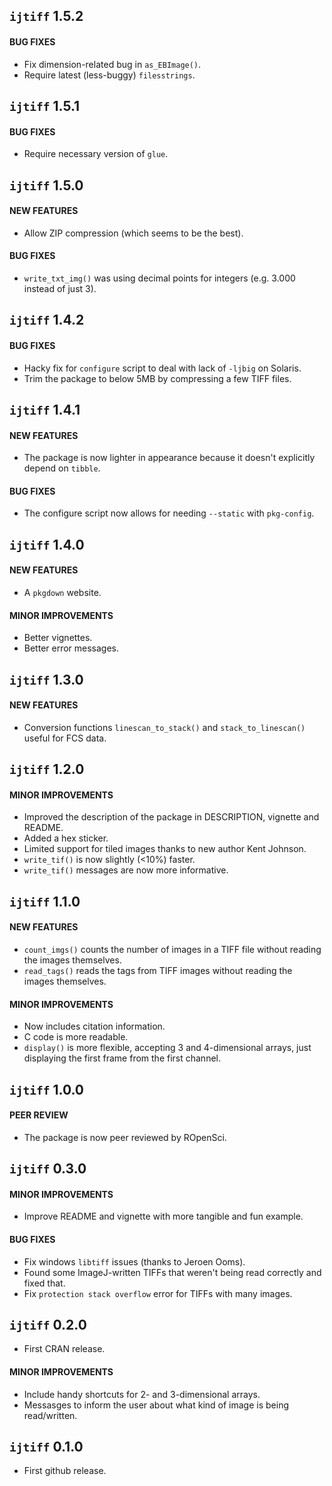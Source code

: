 ## `ijtiff` 1.5.2

#### BUG FIXES
* Fix dimension-related bug in `as_EBImage()`.
* Require latest (less-buggy) `filesstrings`.

## `ijtiff` 1.5.1

#### BUG FIXES
* Require necessary version of `glue`.


## `ijtiff` 1.5.0

#### NEW FEATURES
* Allow ZIP compression (which seems to be the best).

#### BUG FIXES
* `write_txt_img()` was using decimal points for integers (e.g. 3.000 instead of just 3).


## `ijtiff` 1.4.2

#### BUG FIXES
* Hacky fix for `configure` script to deal with lack of `-ljbig` on Solaris.
* Trim the package to below 5MB by compressing a few TIFF files.


## `ijtiff` 1.4.1

#### NEW FEATURES
* The package is now lighter in appearance because it doesn't explicitly depend on `tibble`.

#### BUG FIXES
* The configure script now allows for needing `--static` with `pkg-config`.


## `ijtiff` 1.4.0

#### NEW FEATURES
* A `pkgdown` website.

#### MINOR IMPROVEMENTS
* Better vignettes.
* Better error messages.


## `ijtiff` 1.3.0

#### NEW FEATURES
* Conversion functions `linescan_to_stack()` and `stack_to_linescan()` useful for FCS data.


## `ijtiff` 1.2.0

#### MINOR IMPROVEMENTS
* Improved the description of the package in DESCRIPTION, vignette and README.
* Added a hex sticker.
* Limited support for tiled images thanks to new author Kent Johnson.
* `write_tif()` is now slightly (<10%) faster.
* `write_tif()` messages are now more informative.


## `ijtiff` 1.1.0 

#### NEW FEATURES
* `count_imgs()` counts the number of images in a TIFF file without reading the images themselves.
* `read_tags()` reads the tags from TIFF images without reading the images themselves.

#### MINOR IMPROVEMENTS
* Now includes citation information.
* C code is more readable.
* `display()` is more flexible, accepting 3 and 4-dimensional arrays, just displaying the first frame from the first channel.


## `ijtiff` 1.0.0

#### PEER REVIEW
* The package is now peer reviewed by ROpenSci.


## `ijtiff` 0.3.0

#### MINOR IMPROVEMENTS
* Improve README and vignette with more tangible and fun example.

#### BUG FIXES
* Fix windows `libtiff` issues (thanks to Jeroen Ooms).
* Found some ImageJ-written TIFFs that weren't being read correctly and fixed that.
* Fix `protection stack overflow` error for TIFFs with many images.


## `ijtiff` 0.2.0
* First CRAN release.

#### MINOR IMPROVEMENTS
* Include handy shortcuts for 2- and 3-dimensional arrays.
* Messasges to inform the user about what kind of image is being read/written.


## `ijtiff` 0.1.0

* First github release.
